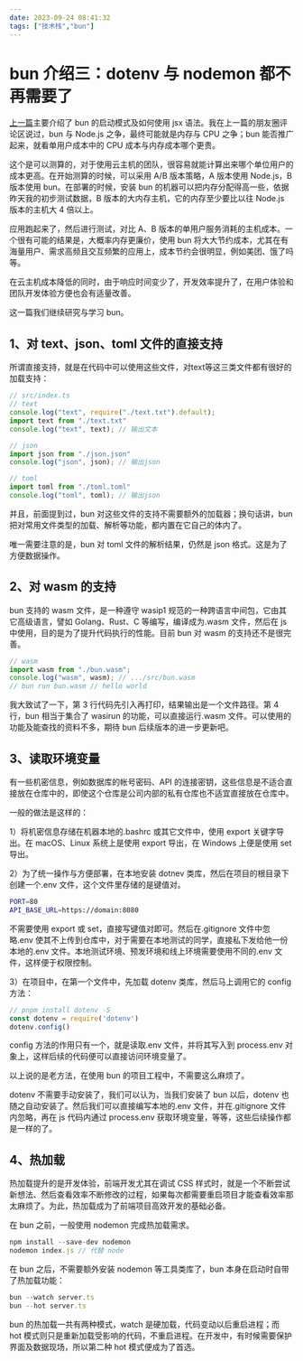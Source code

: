 ```yaml
---
date: 2023-09-24 08:41:32
tags: ["技术栈","bun"]
---
```


# bun 介绍三：dotenv 与 nodemon 都不再需要了

[上一篇](/posts/2023/06.html)主要介绍了 bun 的启动模式及如何使用 jsx 语法。我在上一篇的朋友圈评论区说过，bun 与 Node.js 之争，最终可能就是内存与 CPU 之争；bun 能否推广起来，就看单用户成本中的 CPU 成本与内存成本哪个更贵。

这个是可以测算的，对于使用云主机的团队，很容易就能计算出来哪个单位用户的成本更高。在开始测算的时候，可以采用 A/B 版本策略，A 版本使用 Node.js，B 版本使用 bun。在部署的时候，安装 bun 的机器可以把内存分配得高一些，依据昨天我的初步测试数据，B 版本的大内存主机，它的内存至少要比以往 Node.js 版本的主机大 4 倍以上。

应用跑起来了，然后进行测试，对比 A、B 版本的单用户服务消耗的主机成本。一个很有可能的结果是，大概率内存更廉价，使用 bun 将大大节约成本，尤其在有海量用户、需求高频且交互频繁的应用上，成本节约会很明显，例如美团、饿了吗等。

在云主机成本降低的同时，由于响应时间变少了，开发效率提升了，在用户体验和团队开发体验方便也会有适量改善。

这一篇我们继续研究与学习 bun。

## 1、对 text、json、toml 文件的直接支持

所谓直接支持，就是在代码中可以使用这些文件，对text等这三类文件都有很好的加载支持：

```js
// src/index.ts
// text
console.log("text", require("./text.txt").default);
import text from "./text.txt"
console.log("text", text); // 输出文本

// json
import json from "./json.json"
console.log("json", json); // 输出json

// toml
import toml from "./toml.toml"
console.log("toml", toml); // 输出json
```

并且，前面提到过，bun 对这些文件的支持不需要额外的加载器；换句话讲，bun 把对常用文件类型的加载、解析等功能，都内置在它自己的体内了。

唯一需要注意的是，bun 对 toml 文件的解析结果，仍然是 json 格式。这是为了方便数据操作。

## 2、对 wasm 的支持

bun 支持的 wasm 文件，是一种遵守 wasip1 规范的一种跨语言中间包，它由其它高级语言，譬如 Golang、Rust、C 等编写，编译成为.wasm 文件，然后在 js 中使用，目的是为了提升代码执行的性能。目前 bun 对 wasm 的支持还不是很完善。

```js
// wasm
import wasm from "./bun.wasm";
console.log("wasm", wasm); // .../src/bun.wasm
// bun run bun.wasm // hello world
```

我大致试了一下，第 3 行代码先引入再打印，结果输出是一个文件路径。第 4 行，bun 相当于集合了 wasirun 的功能，可以直接运行.wasm 文件。可以使用的功能及能查找的资料不多，期待 bun 后续版本的进一步更新吧。

## 3、读取环境变量

有一些机密信息，例如数据库的帐号密码、API 的连接密钥，这些信息是不适合直接放在仓库中的，即使这个仓库是公司内部的私有仓库也不适宜直接放在仓库中。

一般的做法是这样的：

1）将机密信息存储在机器本地的.bashrc 或其它文件中，使用 export 关键字导出。在 macOS、Linux 系统上是使用 export 导出，在 Windows 上便是使用 set 导出。

2）为了统一操作与方便部署，在本地安装 dotnev 类库，然后在项目的根目录下创建一个.env 文件，这个文件里存储的是键值对。

```bash
PORT=80
API_BASE_URL=https://domain:8080
```

不需要使用 export 或 set，直接写键值对即可。然后在.gitignore 文件中忽略.env 使其不上传到仓库中，对于需要在本地测试的同学，直接私下发给他一份本地的.env 文件。本地测试环境、预发环境和线上环境需要使用不同的.env 文件，这样便于权限控制。

3）在项目中，在第一个文件中，先加载 dotenv 类库，然后马上调用它的 config 方法：

```js
// pnpm install dotenv -S
const dotenv = require('dotenv')
dotenv.config()
```

config 方法的作用只有一个，就是读取.env 文件，并将其写入到 process.env 对象上，这样后续的代码便可以直接访问环境变量了。

以上说的是老方法，在使用 bun 的项目工程中，不需要这么麻烦了。

dotenv 不需要手动安装了，我们可以认为，当我们安装了 bun 以后，dotenv 也随之自动安装了。然后我们可以直接编写本地的.env 文件，并在.gitignore 文件内忽略，再在 js 代码内通过 process.env 获取环境变量，等等，这些后续操作都是一样的了。

## 4、热加载

热加载提升的是开发体验，前端开发尤其在调试 CSS 样式时，就是一个不断尝试新想法、然后查看效率不断修改的过程，如果每次都需要重启项目才能查看效率那太麻烦了。为此，热加载成为了前端项目高效开发的基础必备。

在 bun 之前，一般使用 nodemon 完成热加载需求。

```js
npm install --save-dev nodemon
nodemon index.js // 代替 node
```

在 bun 之后，不需要额外安装 nodemon 等工具类库了，bun 本身在启动时自带了热加载功能：

```js
bun --watch server.ts
bun --hot server.ts
```

bun 的热加载一共有两种模式，watch 是硬加载，代码变动以后重启进程；而 hot 模式则只是重新加载受影响的代码，不重启进程。在开发中，有时候需要保护界面及数据现场，所以第二种 hot 模式便成为了首选。
